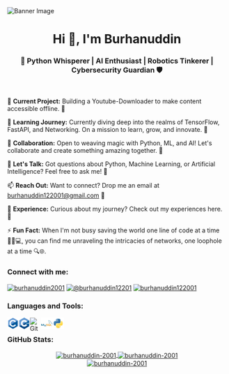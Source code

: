 <img src="https://142972.fs1.hubspotusercontent-na1.net/hub/142972/hubfs/Imported_Blog_Media/ads-cs2_edit_0.gif?width=1236&name=ads-cs2_edit_0.gif" alt="Banner Image" width="100%" height="300">
<h1 align="center">Hi 👋, I'm Burhanuddin</h1>
<h3 align="center">🐍 Python Whisperer | AI Enthusiast | Robotics Tinkerer | Cybersecurity Guardian 🛡️</h3>
</br>

🔭 **Current Project:** Building a Youtube-Downloader to make content accessible offline. 🎥

🌱 **Learning Journey:** Currently diving deep into the realms of TensorFlow, FastAPI, and Networking. On a mission to learn, grow, and innovate. 🚀

👯 **Collaboration:** Open to weaving magic with Python, ML, and AI! Let's collaborate and create something amazing together. 🤝

💬 **Let's Talk:** Got questions about Python, Machine Learning, or Artificial Intelligence? Feel free to ask me! 🧠

📫 **Reach Out:** Want to connect? Drop me an email at burhanuddin122001@gmail.com 📧

📄 **Experience:** Curious about my journey? Check out my experiences here. 🌟

⚡ **Fun Fact:** When I'm not busy saving the world one line of code at a time 🦸‍♂️💻, you can find me unraveling the intricacies of networks, one loophole at a time 🔍🌐.


<h3 align="left">Connect with me:</h3>
<p align="left">
<a href="https://linkedin.com/in/burhanuddin2001" target="blank"><img align="center" src="https://raw.githubusercontent.com/rahuldkjain/github-profile-readme-generator/master/src/images/icons/Social/linked-in-alt.svg" alt="burhanuddin2001" height="30" width="40" /></a>
<a href="https://www.hackerrank.com/burhanuddin12201" target="blank"><img align="center" src="https://raw.githubusercontent.com/rahuldkjain/github-profile-readme-generator/master/src/images/icons/Social/hackerrank.svg" alt="@burhanuddin12201" height="30" width="40" /></a>
<a href="https://www.leetcode.com/burhanuddin122001" target="blank"><img align="center" src="https://raw.githubusercontent.com/rahuldkjain/github-profile-readme-generator/master/src/images/icons/Social/leet-code.svg" alt="burhanuddin122001" height="30" width="40" /></a>
</p>

### Languages and Tools:

<img align="left" alt="C" width="26px" src="https://raw.githubusercontent.com/devicons/devicon/master/icons/c/c-original.svg" />
<img align="left" alt="C++" width="26px" src="https://raw.githubusercontent.com/devicons/devicon/master/icons/cplusplus/cplusplus-original.svg" />
<img align="left" alt="Git" width="26px" src="https://www.vectorlogo.zone/logos/git-scm/git-scm-icon.svg" />
<img align="left" alt="MySQL" width="26px" src="https://raw.githubusercontent.com/devicons/devicon/master/icons/mysql/mysql-original-wordmark.svg" />
<img align="left" alt="Python" width="26px" src="https://raw.githubusercontent.com/devicons/devicon/master/icons/python/python-original.svg" />
</br>

### GitHub Stats:

<div align="center">
    <a href="https://github.com/burhanuddin-2001/github-readme-stats">
        <img align="center" src="https://github-readme-stats.vercel.app/api?username=burhanuddin-2001&show_icons=true&locale=en" alt="burhanuddin-2001" />
    </a>
    <a href="https://github.com/burhanuddin-2001/github-readme-stats">
        <img align="center" src="https://github-readme-stats.vercel.app/api/top-langs?username=burhanuddin-2001&show_icons=true&locale=en&layout=compact" alt="burhanuddin-2001" />
    </a>
</div>

<div align="center">
    <a href="https://github.com/burhanuddin-2001/github-readme-streak-stats">
        <img align="center" src="https://github-readme-streak-stats.herokuapp.com/?user=burhanuddin-2001&" alt="burhanuddin-2001" />
    </a>
</div>

